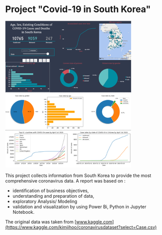 # Project "Covid-19 in South Korea"
<img src="Images/Report Covid-19-S.Korea.png"  width="400"> <img src="Images/Python.png"  width="400">


This project collects information from South Korea to provide the most comprehensive coronavirus data.
A report was based on :

* identification of business objectives,
* understanding and preparation of data,
* exploratory Analysis/ Modeling
* validation and visualization by using Power Bi, Python in Jupyter Notebook.

The original data was taken from [www.kaggle.com](https://www.kaggle.com/kimjihoo/coronavirusdataset?select=Case.csv)
